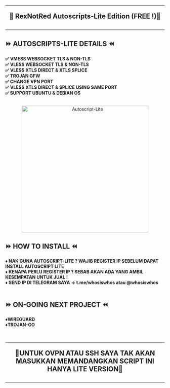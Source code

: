 <!DOCTYPE html>
<h2 align="center">
<hr>
🔱 RexNotRed Autoscripts-Lite Edition (FREE !)🔱
<h2><hr>

## ⏩ AUTOSCRIPTS-LITE DETAILS ⏪
<b>
✅ VMESS WEBSOCKET TLS & NON-TLS <br>
✅ VLESS WEBSOCKET TLS & NON-TLS <br>
✅ VLESS XTLS DIRECT & XTLS SPLICE <br>
✅ TROJAN GFW <br>
✅ CHANGE VPN PORT <br>
✅ VLESS XTLS DIRECT & SPLICE USING SAME PORT <br>
✅ SUPPORT UBUNTU & DEBIAN OS <br>
<br>
</b>
<p align="center">
<img src="https://user-images.githubusercontent.com/86051875/136363437-3cef873a-565d-4cee-aed7-bbde4a85397f.png" width="400" title="Autoscript-Lite">
</p>

## ⏩ HOW TO INSTALL ⏪
<b>
♦️ NAK GUNA AUTOSCRIPT-LITE ? WAJIB REGISTER IP SEBELUM DAPAT INSTALL AUTOSCRIPT LITE<br>
♦️ KENAPA PERLU REGISTER IP ? SEBAB AKAN ADA YANG AMBIL KESEMPATAN UNTUK JUAL ! <br>
♦️ SEND IP DI TELEGRAM SAYA -> t.me/whosiswhos atau @whosiswhos <br>
<br>
</b>
  
## ⏩ ON-GOING NEXT PROJECT ⏪
<b>
♦️WIREGUARD<br>
♦️TROJAN-GO<br>
<br>
</b>
<h2 align="center">
<hr>
🔺UNTUK OVPN ATAU SSH SAYA TAK AKAN MASUKKAN MEMANDANGKAN SCRIPT INI HANYA LITE VERSION🔺
<h2><hr>

